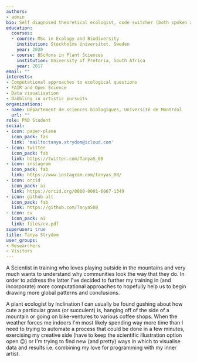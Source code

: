 ```yaml
---
authors:
- admin
bio: Self diagnosed theoretical ecologist, code switcher (both spoken and programmatic), doodler and peruser of warm beverages.
education:
  courses:
  - course: MSc in Ecology and Biodiversity
    institution: Stockholms Universitet, Sweden
    year: 2020
  - course: BScHons in Plant Sciences
    institution: University of Pretoria, South Africa
    year: 2017
email: ""
interests:
- Computational approaches to ecological questions
- FAIR and Open Science
- Data visualisation
- Dabbling in artistic pursuits
organizations:
- name: Département de sciences biologiques, Université de Montréal
  url: ""
role: PhD Student
social:
- icon: paper-plane
  icon_pack: fas
  link: 'mailto:tanya.strydom@icloud.com'
- icon: twitter
  icon_pack: fab
  link: https://twitter.com/TanyaS_08
- icon: instagram
  icon_pack: fab
  link: https://www.instagram.com/tanyas_08/
- icon: orcid
  icon_pack: ai
  link: https://orcid.org/0000-0001-6067-1349
- icon: github-alt
  icon_pack: fab
  link: https://github.com/TanyaS08
- icon: cv
  icon_pack: ai
  link: files/cv.pdf
superuser: true
title: Tanya Strydom
user_groups:
- Researchers
- Visitors
---
```


A Scientist in training who loves playing outside in the mountains and very much wants to understand why communities look the way that they do. In order to address the latter I've decided to further my training in (and incorporate) more computational approaches to hopefully help us to begin drawing more global patterns and conclusions.

 A plant ecologist by inclination I can usually be found gushing about how cute a particular grass (or succulent) is, hanging off of the side of a mountain or going on bike-ventures to various coffee shops. When the weather forces me indoors I'm most likely spending way more time than I need to trying to automate a process that could be done in a few minutes, exercising my creative side (have to keep the scientific illustration option open 😉) or I'm trying to find new (and pretty) ways in which to visualise data and results i.e. combining my love for programming with my inner artist.
